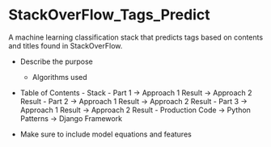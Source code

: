 # StackOverFlow_Tags_Predict
A machine learning classification stack that predicts tags based on contents and titles found in StackOverFlow.

- Describe the purpose 
    - Algorithms used 
   
- Table of Contents
      - Stack
      - Part 1
            -> Approach 1 Result
            -> Approach 2 Result
      - Part 2
            -> Approach 1 Result
            -> Approach 2 Result
      - Part 3
            -> Approach 1 Result
            -> Approach 2 Result
      - Production Code
            -> Python Patterns
            -> Django Framework

* Make sure to include model equations and features 
